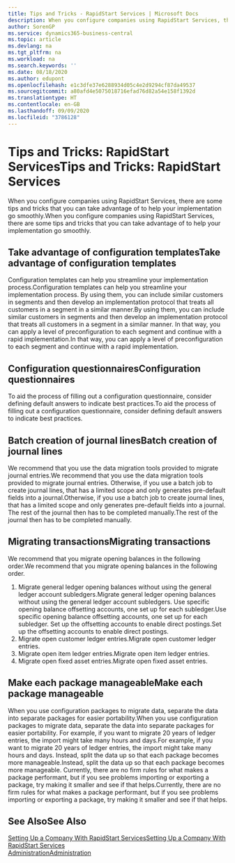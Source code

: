 ```yaml
---
title: Tips and Tricks - RapidStart Services | Microsoft Docs
description: When you configure companies using RapidStart Services, there are some tips and tricks that you can take advantage of to help your implementation go smoothly.
author: SorenGP
ms.service: dynamics365-business-central
ms.topic: article
ms.devlang: na
ms.tgt_pltfrm: na
ms.workload: na
ms.search.keywords: ''
ms.date: 08/18/2020
ms.author: edupont
ms.openlocfilehash: e1c3dfe37e6288934d05c4e2d9294cf87da49537
ms.sourcegitcommit: a80afd4e5075018716efad76d82a54e158f1392d
ms.translationtype: HT
ms.contentlocale: en-GB
ms.lasthandoff: 09/09/2020
ms.locfileid: "3786128"
---
```

# <a name="tips-and-tricks-rapidstart-services"></a><span data-ttu-id="ffcc6-103">Tips and Tricks: RapidStart Services</span><span class="sxs-lookup"><span data-stu-id="ffcc6-103">Tips and Tricks: RapidStart Services</span></span>

<span data-ttu-id="ffcc6-104">When you configure companies using RapidStart Services, there are some tips and tricks that you can take advantage of to help your implementation go smoothly.</span><span class="sxs-lookup"><span data-stu-id="ffcc6-104">When you configure companies using RapidStart Services, there are some tips and tricks that you can take advantage of to help your implementation go smoothly.</span></span>  

## <a name="take-advantage-of-configuration-templates"></a><span data-ttu-id="ffcc6-105">Take advantage of configuration templates</span><span class="sxs-lookup"><span data-stu-id="ffcc6-105">Take advantage of configuration templates</span></span>

<span data-ttu-id="ffcc6-106">Configuration templates can help you streamline your implementation process.</span><span class="sxs-lookup"><span data-stu-id="ffcc6-106">Configuration templates can help you streamline your implementation process.</span></span> <span data-ttu-id="ffcc6-107">By using them, you can include similar customers in segments and then develop an implementation protocol that treats all customers in a segment in a similar manner.</span><span class="sxs-lookup"><span data-stu-id="ffcc6-107">By using them, you can include similar customers in segments and then develop an implementation protocol that treats all customers in a segment in a similar manner.</span></span> <span data-ttu-id="ffcc6-108">In that way, you can apply a level of preconfiguration to each segment and continue with a rapid implementation.</span><span class="sxs-lookup"><span data-stu-id="ffcc6-108">In that way, you can apply a level of preconfiguration to each segment and continue with a rapid implementation.</span></span>  

## <a name="configuration-questionnaires"></a><span data-ttu-id="ffcc6-109">Configuration questionnaires</span><span class="sxs-lookup"><span data-stu-id="ffcc6-109">Configuration questionnaires</span></span>

<span data-ttu-id="ffcc6-110">To aid the process of filling out a configuration questionnaire, consider defining default answers to indicate best practices.</span><span class="sxs-lookup"><span data-stu-id="ffcc6-110">To aid the process of filling out a configuration questionnaire, consider defining default answers to indicate best practices.</span></span>  

## <a name="batch-creation-of-journal-lines"></a><span data-ttu-id="ffcc6-111">Batch creation of journal lines</span><span class="sxs-lookup"><span data-stu-id="ffcc6-111">Batch creation of journal lines</span></span>

<span data-ttu-id="ffcc6-112">We recommend that you use the data migration tools provided to migrate journal entries.</span><span class="sxs-lookup"><span data-stu-id="ffcc6-112">We recommend that you use the data migration tools provided to migrate journal entries.</span></span> <span data-ttu-id="ffcc6-113">Otherwise, if you use a batch job to create journal lines, that has a limited scope and only generates pre-default fields into a journal.</span><span class="sxs-lookup"><span data-stu-id="ffcc6-113">Otherwise, if you use a batch job to create journal lines, that has a limited scope and only generates pre-default fields into a journal.</span></span> <span data-ttu-id="ffcc6-114">The rest of the journal then has to be completed manually.</span><span class="sxs-lookup"><span data-stu-id="ffcc6-114">The rest of the journal then has to be completed manually.</span></span>  

## <a name="migrating-transactions"></a><span data-ttu-id="ffcc6-115">Migrating transactions</span><span class="sxs-lookup"><span data-stu-id="ffcc6-115">Migrating transactions</span></span>

<span data-ttu-id="ffcc6-116">We recommend that you migrate opening balances in the following order.</span><span class="sxs-lookup"><span data-stu-id="ffcc6-116">We recommend that you migrate opening balances in the following order.</span></span> <!--Be aware that you cannot insert ledger entries directly. Instead you must use journals to post the journal lines-->

1. <span data-ttu-id="ffcc6-117">Migrate general ledger opening balances without using the general ledger account subledgers.</span><span class="sxs-lookup"><span data-stu-id="ffcc6-117">Migrate general ledger opening balances without using the general ledger account subledgers.</span></span> <span data-ttu-id="ffcc6-118">Use specific opening balance offsetting accounts, one set up for each subledger.</span><span class="sxs-lookup"><span data-stu-id="ffcc6-118">Use specific opening balance offsetting accounts, one set up for each subledger.</span></span> <span data-ttu-id="ffcc6-119">Set up the offsetting accounts to enable direct postings.</span><span class="sxs-lookup"><span data-stu-id="ffcc6-119">Set up the offsetting accounts to enable direct postings.</span></span>  
2. <span data-ttu-id="ffcc6-120">Migrate open customer ledger entries.</span><span class="sxs-lookup"><span data-stu-id="ffcc6-120">Migrate open customer ledger entries.</span></span>  <!--work on these-->
3. <span data-ttu-id="ffcc6-121">Migrate open item ledger entries.</span><span class="sxs-lookup"><span data-stu-id="ffcc6-121">Migrate open item ledger entries.</span></span>  
4. <span data-ttu-id="ffcc6-122">Migrate open fixed asset entries.</span><span class="sxs-lookup"><span data-stu-id="ffcc6-122">Migrate open fixed asset entries.</span></span>  

## <a name="make-each-package-manageable"></a><span data-ttu-id="ffcc6-123">Make each package manageable</span><span class="sxs-lookup"><span data-stu-id="ffcc6-123">Make each package manageable</span></span>

<span data-ttu-id="ffcc6-124">When you use configuration packages to migrate data, separate the data into separate packages for easier portability.</span><span class="sxs-lookup"><span data-stu-id="ffcc6-124">When you use configuration packages to migrate data, separate the data into separate packages for easier portability.</span></span> <span data-ttu-id="ffcc6-125">For example, if you want to migrate 20 years of ledger entries, the import might take many hours and days.</span><span class="sxs-lookup"><span data-stu-id="ffcc6-125">For example, if you want to migrate 20 years of ledger entries, the import might take many hours and days.</span></span> <span data-ttu-id="ffcc6-126">Instead, split the data up so that each package becomes more manageable.</span><span class="sxs-lookup"><span data-stu-id="ffcc6-126">Instead, split the data up so that each package becomes more manageable.</span></span> <span data-ttu-id="ffcc6-127">Currently, there are no firm rules for what makes a package performant, but if you see problems importing or exporting a package, try making it smaller and see if that helps.</span><span class="sxs-lookup"><span data-stu-id="ffcc6-127">Currently, there are no firm rules for what makes a package performant, but if you see problems importing or exporting a package, try making it smaller and see if that helps.</span></span>  

## <a name="see-also"></a><span data-ttu-id="ffcc6-128">See Also</span><span class="sxs-lookup"><span data-stu-id="ffcc6-128">See Also</span></span>

[<span data-ttu-id="ffcc6-129">Setting Up a Company With RapidStart Services</span><span class="sxs-lookup"><span data-stu-id="ffcc6-129">Setting Up a Company With RapidStart Services</span></span>](admin-set-up-a-company-with-rapidstart.md)  
[<span data-ttu-id="ffcc6-130">Administration</span><span class="sxs-lookup"><span data-stu-id="ffcc6-130">Administration</span></span>](admin-setup-and-administration.md)  
